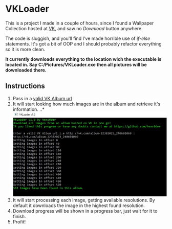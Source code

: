 VKLoader
========
This is a project I made in a couple of hours, since I found a Wallpaper Collection hosted at [VK](http://vk.com), and saw no _Download_ button anywhere.

The code is sluggish, and you'll find I've made horrible use of _if-else_ statements. It's got a bit of OOP and I should probably refactor everything so it is more clean.

**It currently downloads everything to the location wich the executable is located in. Say C:/Pictures/VKLoader.exe then all pictures will be downloaded there.**

Instructions
------------

1. Pass in a [valid VK Album url](http://vk.com/album-22382023_240601069)
2. It will start looking how much images are in the album and retrieve it's information.
..* ![alt text][imgQty]
3. It will start processing each image, getting available resolutions. By default it downloads the image in the highest found resolution. 
4. Download progress will be shown in a progress bar, just wait for it to finish.
5. Profit! 

[imgQty]: https://github.com/klujanrosas/VKLoader/raw/master/Screenshots/1.JPG "Find Images"


